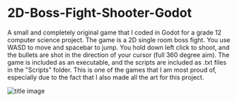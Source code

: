 # 2D-Boss-Fight-Shooter-Godot

A small and completely original game that I coded in Godot for a grade 12 computer science project. 
The game is a 2D single room boss fight. You use WASD to move and spacebar to jump. You hold down left click to shoot, and the bullets are shot in the direction of your cursor (full 360 degree aim).
The game is included as an executable, and the scripts are included as .txt files in the "Scripts" folder.
This is one of the games that I am most proud of, especially due to the fact that I also made all the art for this project.

![title image](image.png)


